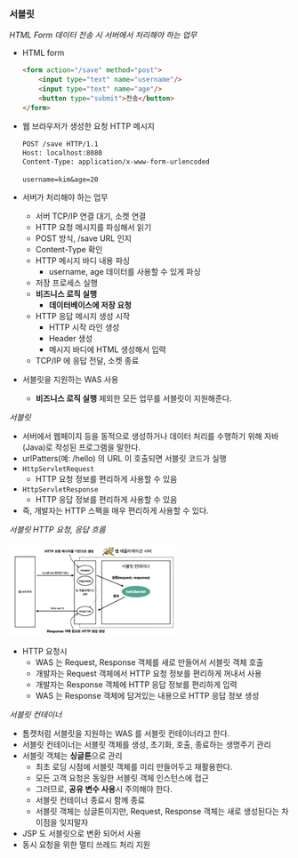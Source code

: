 ### 서블릿

*HTML Form 데이터 전송 시 서버에서 처리해야 하는 업무*
- HTML form
    ```html
    <form action="/save" method="post">
        <input type="text" name="username"/>
        <input type="text" name="age"/>
        <button type="submit">전송</button>
    </form>
    ```
  
- 웹 브라우저가 생성한 요청 HTTP 메시지
    ```text
    POST /save HTTP/1.1
    Host: localhost:8080
    Content-Type: application/x-www-form-urlencoded
  
    username=kim&age=20
    ```
  
- 서버가 처리해야 하는 업무
    - 서버 TCP/IP 연결 대기, 소켓 연결
    - HTTP 요청 메시지를 파싱해서 읽기
    - POST 방식, /save URL 인지
    - Content-Type 확인
    - HTTP 메시지 바디 내용 파싱
        - username, age 데이터를 사용할 수 있게 파싱
    - 저장 프로세스 실행
    - **비즈니스 로직 실행**
        - **데이터베이스에 저장 요청**
    - HTTP 응답 메시지 생성 시작
        - HTTP 시작 라인 생성
        - Header 생성
        - 메시지 바디에 HTML 생성해서 입력
    - TCP/IP 에 응답 전달, 소켓 종료
    
- 서블릿을 지원하는 WAS 사용
    - **비즈니스 로직 실행** 제외한 모든 업무를 서블릿이 지원해준다.
    
    
*서블릿*
- 서버에서 웹페이지 등을 동적으로 생성하거나 데이터 처리를 수행하기 위해 자바(Java)로 작성된 프로그램을 말한다.
- urlPatters(예: /hello) 의 URL 이 호출되면 서블릿 코드가 실행
- `HttpServletRequest`
    - HTTP 요청 정보를 편리하게 사용할 수 있음
- `HttpServletResponse`
    - HTTP 응답 정보를 편리하게 사용할 수 있음
- 즉, 개발자는 HTTP 스펙을 매우 편리하게 사용할 수 있다.

*서블릿 HTTP 요청, 응답 흐름*

<img src="서블릿.png" width="60%"/>

- HTTP 요청시
    - WAS 는 Request, Response 객체를 새로 만들어서 서블릿 객체 호출
    - 개발자는 Request 객체에서 HTTP 요청 정보를 편리하게 꺼내서 사용
    - 개발자는 Response 객체에 HTTP 응답 정보를 편리하게 입력
    - WAS 는 Response 객체에 담겨있는 내용으로 HTTP 응답 정보 생성
    
*서블릿 컨테이너*
- 톰캣처럼 서블릿을 지원하는 WAS 를 서블릿 컨테이너라고 한다.
- 서블릿 컨테이너는 서블릿 객체를 생성, 초기화, 호출, 종료하는 생명주기 관리
- 서블릿 객체는 **싱글톤**으로 관리
    - 최초 로딩 시점에 서블릿 객체를 미리 만들어두고 재활용한다.
    - 모든 고객 요청은 동일한 서블릿 객체 인스턴스에 접근
    - 그러므로, **공유 변수 사용**시 주의해야 한다.
    - 서블릿 컨테이너 종료시 함께 종료
    - 서블릿 객체는 싱글톤이지만, Request, Response 객체는 새로 생성된다는 차이점을 잊지말자
- JSP 도 서블릿으로 변환 되어서 사용
- 동시 요청을 위한 멀티 쓰레드 처리 지원


